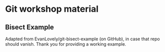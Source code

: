 # Git workshop material

## Bisect Example
Adapted from EvanLovely/git-bisect-example (on GitHub), in case that repo should vanish.
Thank you for providing a working example.

